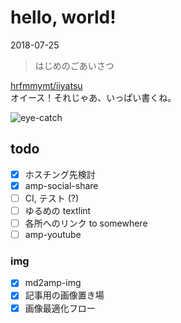 # hello, world!

<time datetime="2018-07-25">2018-07-25</time>

> はじめのごあいさつ

[hrfmmymt/iiyatsu](https://github.com/hrfmmymt/iiyatsu)  
オイース！それじゃあ、いっぱい書くね。

![eye-catch](/static/img/posts/20180725.jpg=780x1040)

## todo
- [x] ホスチング先検討
- [x] amp-social-share
- [ ] CI, テスト (?)
- [ ] ゆるめの textlint
- [ ] 各所へのリンク to somewhere
- [ ] amp-youtube
### img
- [x] md2amp-img
- [x] 記事用の画像置き場
- [x] 画像最適化フロー
